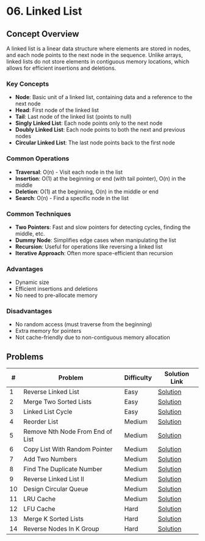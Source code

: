 # 06. Linked List

## Concept Overview

A linked list is a linear data structure where elements are stored in nodes, and each node points to the next node in the sequence. Unlike arrays, linked lists do not store elements in contiguous memory locations, which allows for efficient insertions and deletions.

### Key Concepts
- **Node**: Basic unit of a linked list, containing data and a reference to the next node
- **Head**: First node of the linked list
- **Tail**: Last node of the linked list (points to null)
- **Singly Linked List**: Each node points only to the next node
- **Doubly Linked List**: Each node points to both the next and previous nodes
- **Circular Linked List**: The last node points back to the first node

### Common Operations
- **Traversal**: O(n) - Visit each node in the list
- **Insertion**: O(1) at the beginning or end (with tail pointer), O(n) in the middle
- **Deletion**: O(1) at the beginning, O(n) in the middle or end
- **Search**: O(n) - Find a specific node in the list

### Common Techniques
- **Two Pointers**: Fast and slow pointers for detecting cycles, finding the middle, etc.
- **Dummy Node**: Simplifies edge cases when manipulating the list
- **Recursion**: Useful for operations like reversing a linked list
- **Iterative Approach**: Often more space-efficient than recursion

### Advantages
- Dynamic size
- Efficient insertions and deletions
- No need to pre-allocate memory

### Disadvantages
- No random access (must traverse from the beginning)
- Extra memory for pointers
- Not cache-friendly due to non-contiguous memory allocation

## Problems

| # | Problem | Difficulty | Solution Link |
|---|---------|------------|---------------|
| 1 | Reverse Linked List | Easy | [Solution](./Reverse_Linked_List.md) |
| 2 | Merge Two Sorted Lists | Easy | [Solution](./Merge_Two_Sorted_Lists.md) |
| 3 | Linked List Cycle | Easy | [Solution](./Linked_List_Cycle.md) |
| 4 | Reorder List | Medium | [Solution](./Reorder_List.md) |
| 5 | Remove Nth Node From End of List | Medium | [Solution](./Remove_Nth_Node_From_End_of_List.md) |
| 6 | Copy List With Random Pointer | Medium | [Solution](./Copy_List_With_Random_Pointer.md) |
| 7 | Add Two Numbers | Medium | [Solution](./Add_Two_Numbers.md) |
| 8 | Find The Duplicate Number | Medium | [Solution](./Find_The_Duplicate_Number.md) |
| 9 | Reverse Linked List II | Medium | [Solution](./Reverse_Linked_List_II.md) |
| 10 | Design Circular Queue | Medium | [Solution](./Design_Circular_Queue.md) |
| 11 | LRU Cache | Medium | [Solution](./LRU_Cache.md) |
| 12 | LFU Cache | Hard | [Solution](./LFU_Cache.md) |
| 13 | Merge K Sorted Lists | Hard | [Solution](./Merge_K_Sorted_Lists.md) |
| 14 | Reverse Nodes In K Group | Hard | [Solution](./Reverse_Nodes_In_K_Group.md) |
